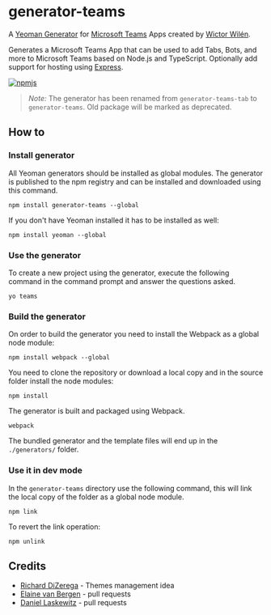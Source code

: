 # generator-teams

A [Yeoman Generator](http://yeoman.io/) for [Microsoft Teams](https://teams.microsoft.com) Apps created by [Wictor Wilén](http://twitter.com/wictor).

Generates a Microsoft Teams App that can be used to add Tabs, Bots, and more to Microsoft Teams based on Node.js and TypeScript. Optionally add support for hosting using [Express](http://expressjs.com/).

[![npmjs](https://nodei.co/npm/generator-teams.png?downloads=true&downloadRank=true&stars=true)](https://www.npmjs.com/package/generator-teams)

> *Note:* The generator has been renamed from `generator-teams-tab` to `generator-teams`.
> Old package will be marked as deprecated.

## How to

### Install generator

All Yeoman generators should be installed as global modules. The generator is published to the npm registry and can be installed and downloaded using this command.

``` Shell
npm install generator-teams --global
```

If you don't have Yeoman installed it has to be installed as well:

``` Shell
npm install yeoman --global
```

### Use the generator

To create a new project using the generator, execute the following command in the command prompt and answer the questions asked.

``` Shell
yo teams
```

### Build the generator

On order to build the generator you need to install the Webpack as a global node module:

``` Shell
npm install webpack --global
```

You need to clone the repository or download a local copy and in the source folder install the node modules:

``` Shell
npm install
```

The generator is built and packaged using Webpack.

``` Shell
webpack
```

The bundled generator and the template files will end up in the `./generators/` folder.

### Use it in dev mode

In the `generator-teams` directory use the following command, this will link the local copy of the folder as a global node module.

``` Shell
npm link
```

To revert the link operation:

``` Shell
npm unlink
```

## Credits

* [Richard DiZerega](https://blogs.msdn.microsoft.com/richard_dizeregas_blog/2017/02/07/microsoft-teams-and-custom-tab-theme/) - Themes management idea
* [Elaine van Bergen](https://github.com/laneyvb) - pull requests
* [Daniel Laskewitz](https://github.com/Laskewitz) - pull requests